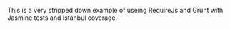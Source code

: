 This is a very stripped down example of useing RequireJs and Grunt with Jasmine tests and Istanbul coverage.